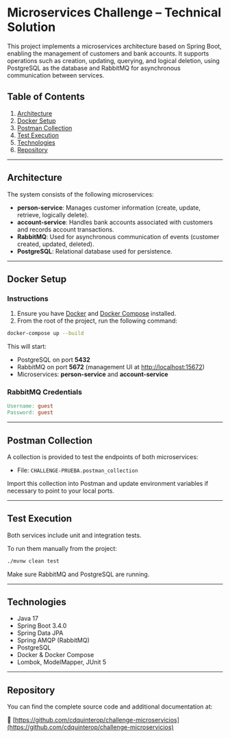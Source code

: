 # Microservices Challenge – Technical Solution

This project implements a microservices architecture based on Spring Boot, enabling the management of customers and bank accounts. It supports operations such as creation, updating, querying, and logical deletion, using PostgreSQL as the database and RabbitMQ for asynchronous communication between services.

## Table of Contents

1. [Architecture](#architecture)  
2. [Docker Setup](#docker-setup)  
3. [Postman Collection](#postman-collection)  
4. [Test Execution](#test-execution)  
5. [Technologies](#technologies)  
6. [Repository](#repository)

---

## Architecture

The system consists of the following microservices:

- **person-service**: Manages customer information (create, update, retrieve, logically delete).
- **account-service**: Handles bank accounts associated with customers and records account transactions.
- **RabbitMQ**: Used for asynchronous communication of events (customer created, updated, deleted).
- **PostgreSQL**: Relational database used for persistence.

---

## Docker Setup

### Instructions

1. Ensure you have [Docker](https://docs.docker.com/get-docker/) and [Docker Compose](https://docs.docker.com/compose/) installed.
2. From the root of the project, run the following command:

```bash
docker-compose up --build
```

This will start:

- PostgreSQL on port **5432**
- RabbitMQ on port **5672** (management UI at [http://localhost:15672](http://localhost:15672))
- Microservices: **person-service** and **account-service**

### RabbitMQ Credentials

```makefile
Username: guest  
Password: guest
```

---

## Postman Collection

A collection is provided to test the endpoints of both microservices:

- File: `CHALLENGE-PRUEBA.postman_collection`

Import this collection into Postman and update environment variables if necessary to point to your local ports.

---

## Test Execution

Both services include unit and integration tests.

To run them manually from the project:

```bash
./mvnw clean test
```

Make sure RabbitMQ and PostgreSQL are running.

---

## Technologies

- Java 17  
- Spring Boot 3.4.0  
- Spring Data JPA  
- Spring AMQP (RabbitMQ)  
- PostgreSQL  
- Docker & Docker Compose  
- Lombok, ModelMapper, JUnit 5

---

## Repository

You can find the complete source code and additional documentation at:

🔗 [https://github.com/cdquinterop/challenge-microservicios](https://github.com/cdquinterop/challenge-microservicios)